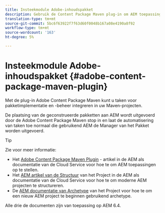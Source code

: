 ```yaml
---
title: Insteekmodule Adobe-inhoudspakket
description: Gebruik de Content Package Maven plug-in om AEM toepassingen te implementeren
translation-type: tm+mt
source-git-commit: 5bc6f63922f7f63d60f0048b167a08e4190a8f92
workflow-type: tm+mt
source-wordcount: '163'
ht-degree: 5%

---
```



# Insteekmodule Adobe-inhoudspakket {#adobe-content-package-maven-plugin}

Met de plug-in Adobe Content Package Maven kunt u taken voor pakketimplementatie en -beheer integreren in uw Maven-projecten.

De plaatsing van de geconstrueerde pakketten aan AEM wordt uitgevoerd door de Adobe Content Package Maven stop in en laat de automatisering van taken toe normaal die gebruikend AEM de Manager van het Pakket worden uitgevoerd.

>[!TIP]
>
>Zie voor meer informatie:
>
>* Het [Adobe Content Package Maven Plugin](https://experienceleague.adobe.com/docs/experience-manager-cloud-service/implementing/developer-tools/maven-plugin.html?lang=en#developer-tools) - artikel in de AEM als documentatie van de Cloud Service voor hoe te om AEM toepassingen op te stellen.
>* Het [AEM artikel van de Structuur](https://docs.adobe.com/content/help/en/experience-manager-cloud-service/implementing/developing/aem-project-content-package-structure.html) van het Project in de AEM als documentatie van de Cloud Service voor hoe te om moderne AEM projecten te structureren.
>* De [AEM documentatie van Archetype](https://docs.adobe.com/content/help/en/experience-manager-core-components/using/developing/archetype/overview.html) van het Project voor hoe te om een nieuw AEM project te beginnen gebruikend archetype.

>
>
Alle drie de documenten zijn van toepassing op AEM 6.4.

